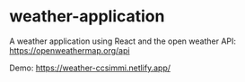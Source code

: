 # weather-application

A weather application using React and the open weather API: https://openweathermap.org/api

Demo: https://weather-ccsimmi.netlify.app/

